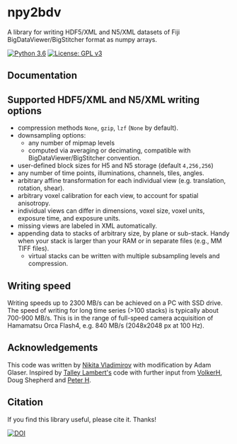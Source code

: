 # npy2bdv
 A library for writing HDF5/XML and N5/XML datasets of 
 Fiji BigDataViewer/BigStitcher format as numpy arrays. 
 
[![Python 3.6](https://img.shields.io/badge/python-3.6-blue.svg)](https://www.python.org/downloads/release/python-360/)
[![License: GPL v3](https://img.shields.io/badge/License-GPLv3-blue.svg)](https://www.gnu.org/licenses/gpl-3.0)
 
 ## Documentation

 ## Supported HDF5/XML and N5/XML writing options
 * compression methods `None`, `gzip`, `lzf` (`None` by default).
 * downsampling options: 
    - any number of mipmap levels
    - computed via averaging or decimating, compatible with BigDataViewer/BigStitcher convention.
 * user-defined block sizes for H5 and N5 storage (default `4,256,256`)
 * any number of time points, illuminations, channels, tiles, angles.
 * arbitrary affine transformation for each individual view (e.g. translation, rotation, shear).
 * arbitrary voxel calibration for each view, to account for spatial anisotropy.
 * individual views can differ in dimensions, voxel size, voxel units, exposure time, and exposure units.
 * missing views are labeled in XML automatically.
 * appending data to stacks of arbitrary size, by plane or sub-stack. Handy when your stack is larger than your RAM or in separate files (e.g., MM TIFF files).
    - virtual stacks can be written with multiple subsampling levels and compression.
 
 ## Writing speed
Writing speeds up to 2300 MB/s can be achieved on a PC with SSD drive. 
The speed of writing for long time series (>100 stacks) is typically about 700-900 MB/s. 
This is in the range of full-speed camera acquisition 
of Hamamatsu Orca Flash4, e.g. 840 MB/s (2048x2048 px at 100 Hz).

 ## Acknowledgements
 This code was written by [Nikita Vladimirov](https://github.com/nvladimus) with modification by Adam Glaser. Inspired by [Talley Lambert's](https://github.com/tlambert03/imarispy) code 
 with further input from [VolkerH](https://github.com/VolkerH), Doug Shepherd and 
 [Peter H](https://github.com/abred).
 
 ## Citation
 If you find this library useful, please cite it. Thanks!
 
 [![DOI](https://zenodo.org/badge/203410946.svg)](https://zenodo.org/badge/latestdoi/203410946)
